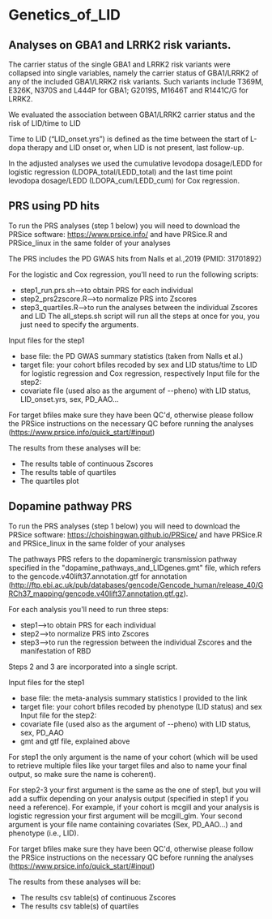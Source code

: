 # Genetics_of_LID

## Analyses on GBA1 and LRRK2 risk variants.

The carrier status of the single GBA1 and LRRK2 risk variants were collapsed into single variables, namely the carrier status of GBA1/LRRK2 of any of the included GBA1/LRRK2 risk variants. Such variants include T369M, E326K, N370S and L444P for GBA1; G2019S, M1646T and R1441C/G for LRRK2.

We evaluated the association between GBA1/LRRK2 carrier status and the risk of LID/time to LID

Time to LID (“LID_onset.yrs”) is defined as the time between the start of L-dopa therapy and LID onset or, when LID is not present, last follow-up.

In the adjusted analyses we used the cumulative levodopa dosage/LEDD for logistic regression (LDOPA_total/LEDD_total) and the last time point levodopa dosage/LEDD (LDOPA_cum/LEDD_cum) for Cox regression. 

## PRS using PD hits
To run the PRS analyses (step 1 below) you will need to download the PRSice software:
https://www.prsice.info/ and have PRSice.R and PRSice_linux in the same folder
of your analyses

The PRS includes the PD GWAS hits from Nalls et al.,2019 (PMID: 31701892)

For the logistic and Cox regression, you'll need to run the following
scripts:
- step1_run.prs.sh-->to obtain PRS for each individual
- step2_prs2zscore.R-->to normalize PRS into Zscores
- step3_quartiles.R-->to run the analyses between the individual
Zscores and LID
The all_steps.sh script will run all the steps at once for you, you just need
to specify the arguments.

Input files for the step1
- base file: the PD GWAS summary statistics (taken from Nalls et al.)
- target file: your cohort bfiles recoded by sex and LID status/time to LID
for logistic regression and Cox regression, respectively
Input file for the step2:
- covariate file (used also as the argument of --pheno) with LID status, LID_onset.yrs, sex, PD_AAO...

For target bfiles make sure they have been QC'd, otherwise please follow the 
PRSice instructions on the necessary QC before running the analyses
(https://www.prsice.info/quick_start/#input)

The results from these analyses will be:
- The results table of continuous Zscores
- The results table of quartiles
- The quartiles plot

## Dopamine pathway PRS

To run the PRS analyses (step 1 below) you will need to download the PRSice software:
https://choishingwan.github.io/PRSice/ and have PRSice.R and PRSice_linux in the same folder
of your analyses

The pathways PRS refers to the dopaminergic transmission pathway specified in the "dopamine_pathways_and_LIDgenes.gmt" file, which refers to the gencode.v40lift37.annotation.gtf for annotation (http://ftp.ebi.ac.uk/pub/databases/gencode/Gencode_human/release_40/GRCh37_mapping/gencode.v40lift37.annotation.gtf.gz).

For each analysis you'll need to run three steps:
- step1-->to obtain PRS for each individual
- step2-->to normalize PRS into Zscores
- step3-->to run the regression between the individual
Zscores and the manifestation of RBD

Steps 2 and 3 are incorporated into a single script.

Input files for the step1
- base file: the meta-analysis summary statistics I provided to the link
- target file: your cohort bfiles recoded by phenotype (LID status) and sex
Input file for the step2:
- covariate file (used also as the argument of --pheno) with LID status, sex, PD_AAO
- gmt and gtf file, explained above

For step1 the only argument is the name of your cohort (which will be used to retrieve multiple files like your target files and also to name your final output, so make sure the name is coherent). 

For step2-3 your first argument is the same as the one of step1, but you will add a suffix depending on your analysis output (specified in step1 if you need a reference). For example, if your cohort is mcgill and your analysis is logistic regression your first argument will be mcgill_glm. Your second argument is your file name containing covariates (Sex, PD_AAO...) and phenotype (i.e., LID).

For target bfiles make sure they have been QC'd, otherwise please follow the 
PRSice instructions on the necessary QC before running the analyses
(https://www.prsice.info/quick_start/#input)

The results from these analyses will be:
- The results csv table(s) of continuous Zscores
- The results csv table(s) of quartiles
